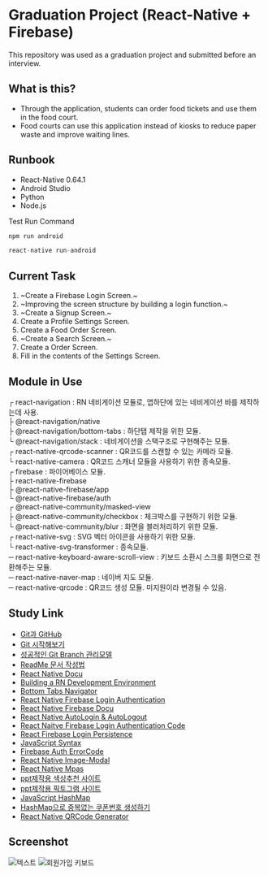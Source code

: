 # Graduation Project (React-Native + Firebase)

This repository was used as a graduation project and submitted before an interview.

## What is this?
* Through the application, students can order food tickets and use them in the food court.
* Food courts can use this application instead of kiosks to reduce paper waste and improve waiting lines.

## Runbook
* React-Native 0.64.1
* Android Studio
* Python
* Node.js

Test Run Command
```js
npm run android
```
```js
react-native run-android
```

## Current Task
1. ~Create a Firebase Login Screen.~
2. ~Improving the screen structure by building a login function.~
3. ~Create a Signup Screen.~
4. Create a Profile Settings Screen.
5. Create a Food Order Screen.
6. ~Create a Search Screen.~
7. Create a Order Screen.
8. Fill in the contents of the Settings Screen.

## Module in Use
┌ react-navigation : RN 네비게이션 모듈로, 앱하단에 있는 네비게이션 바를 제작하는데 사용. <br>
├ @react-navigation/native <br>
├ @react-navigation/bottom-tabs : 하단탭 제작을 위한 모듈. <br>
└ @react-navigation/stack : 네비게이션을 스택구조로 구현해주는 모듈. <br>
┌ react-native-qrcode-scanner : QR코드를 스캔할 수 있는 카메라 모듈. <br>
└ react-native-camera : QR코드 스캐너 모듈을 사용하기 위한 종속모듈. <br>
┌ firebase : 파이어베이스 모듈. <br>
├ react-native-firebase <br>
├ @react-native-firebase/app <br>
└ @react-native-firebase/auth <br>
┌ @react-native-community/masked-view <br>
├ @react-native-community/checkbox : 체크박스를 구현하기 위한 모듈. <br>
└ @react-native-community/blur : 화면을 블러처리하기 위한 모듈. <br>
┌ react-native-svg : SVG 벡터 아이콘을 사용하기 위한 모듈. <br>
└ react-native-svg-transformer : 종속모듈. <br>
─ react-native-keyboard-aware-scroll-view : 키보드 소환시 스크롤 화면으로 전환해주는 모듈. <br>
─ react-native-naver-map : 네이버 지도 모듈. <br>
─ react-native-qrcode : QR코드 생성 모듈. 미지원이라 변경될 수 있음. <br>

## Study Link
* [Git과 GitHub](https://brunch.co.kr/@anonymdevoo/3)
* [Git 시작해보기](https://brunch.co.kr/@anonymdevoo/4)
* [성공적인 Git Branch 관리모델](http://amazingguni.github.io/blog/2016/03/git-branch-%EA%B7%9C%EC%B9%99)
* [ReadMe 문서 작성법](https://happybono.wordpress.com/2018/01/03/tip-markdown-%EC%9D%84-%EC%9D%B4%EC%9A%A9%ED%95%9C-readme-%EB%AC%B8%EC%84%9C-%EC%9E%91%EC%84%B1%EB%B2%95/)
* [React Native Docu](https://reactnative.dev/docs/0.64/getting-started)
* [Building a RN Development Environment](https://dev-yakuza.posstree.com/ko/react-native/install-on-windows/)
* [Bottom Tabs Navigator](https://reactnavigation.org/docs/bottom-tab-navigator/)
* [React Native Firebase Login Authentication](https://www.youtube.com/watch?v=cFgoSrOui2M)
* [React Native Firebase Docu](https://rnfirebase.io/)
* [React Native AutoLogin & AutoLogout](https://wordbe.tistory.com/entry/React-Native-Auth-%EC%9E%90%EB%8F%99%EB%A1%9C%EA%B7%B8%EC%9D%B8-%EC%9E%90%EB%8F%99%EB%A1%9C%EA%B7%B8%EC%95%84%EC%9B%83)
* [React Naitve Firebase Login Authentication Code](https://github.com/itzpradip/react-native-firebase-social-app)
* [React Firebase Login Persistence](https://velog.io/@cyongchoi/Firebase-%EB%A1%9C-%ED%94%84%EB%A1%9C%EC%A0%9D%ED%8A%B8-%EB%A7%8C%EB%93%A4%EA%B8%B0-1)
* [JavaScript Syntax](https://blex.me/@baealex/%EC%9E%90%EB%B0%94%EC%8A%A4%ED%81%AC%EB%A6%BD%ED%8A%B8javascript-%EA%B8%B0%EB%B3%B8-%EB%AC%B8%EB%B2%95-%EC%A0%95%EB%A6%AC)
* [Firebase Auth ErrorCode](https://firebase.google.com/docs/reference/js/v8/firebase.auth.Auth#error-codes_3)
* [React Native Image-Modal](https://dev-yakuza.posstree.com/ko/react-native/react-native-image-modal/)
* [React Native Mpas](https://dev-yakuza.posstree.com/ko/react-native/react-native-maps/)
* [ppt제작용 색상추천 사이트](https://colors.lol/)
* [ppt제작용 픽토그램 사이트](https://www.flaticon.com/)
* [JavaScript HashMap](https://m.blog.naver.com/PostView.nhn?blogId=newacadia&logNo=110147183901&proxyReferer=https:%2F%2Fwww.google.com%2F)
* [HashMap으로 중복없는 쿠폰번호 생성하기](https://blog.naver.com/alwaysblue15/221782308244)
* [React Native QRCode Generator](https://github.com/cssivision/react-native-qrcode)

## Screenshot
![텍스트](https://github.com/westreed/FoodCourt/blob/master/screenshot.png)
![회원가입 키보드](https://github.com/westreed/FoodCourt/blob/master/Register%20Keyboard%20Layout.gif)
